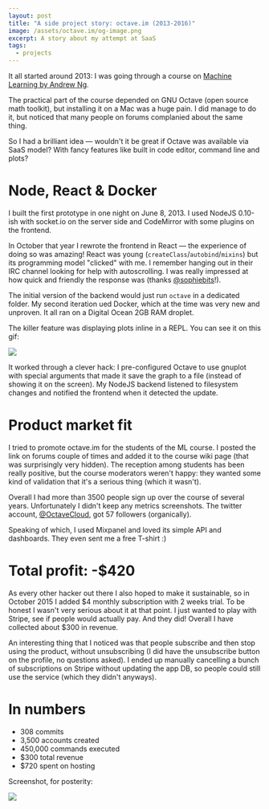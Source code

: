 ```yaml
---
layout: post
title: "A side project story: octave.im (2013-2016)"
image: /assets/octave.im/og-image.png
excerpt: A story about my attempt at SaaS
tags:
  - projects
---
```


It all started around 2013: I was going through a course on [Machine Learning by Andrew Ng](https://www.coursera.org/learn/machine-learning).

The practical part of the course depended on GNU Octave (open source math toolkit), but installing it on a Mac was a huge pain. I did manage to do it, but noticed that many people on forums complanied about the same thing.

So I had a brilliant idea — wouldn't it be great if Octave was available via SaaS model? With fancy features like built in code editor, command line and plots?

# Node, React & Docker

I built the first prototype in one night on June 8, 2013. I used NodeJS 0.10-ish with socket.io on the server side and CodeMirror with some plugins on the frontend.

In October that year I rewrote the frontend in React — the experience of doing so was amazing! React was young (`createClass`/`autobind`/`mixins`) but its programming model "clicked" with me. I remember hanging out in their IRC channel looking for help with autoscrolling. I was really impressed at how quick and friendly the response was (thanks [@sophiebits](https://twitter.com/sophiebits)!).

The initial version of the backend would just run `octave` in a dedicated folder. My second iteration ued Docker, which at the time was very new and unproven. It all ran on a Digital Ocean 2GB RAM droplet.

The killer feature was displaying plots inline in a REPL. You can see it on this gif:

![](/assets/octave.im/octave-demo.gif)

It worked through a clever hack: I pre-configured Octave to use gnuplot with special arguments that made it save the graph to a file (instead of showing it on the screen). My NodeJS backend listened to filesystem changes and notified the frontend when it detected the update.

# Product market fit

I tried to promote octave.im for the students of the ML course. I posted the link on forums couple of times and added it to the course wiki page (that was surprisingly very hidden). The reception among students has been really positive, but the course moderators weren't happy: they wanted some kind of validation that it's a serious thing (which it wasn't).

Overall I had more than 3500 people sign up over the course of several years. Unfortunately I didn't keep any metrics screenshots. The twitter account, [@OctaveCloud](https://twitter.com/OctaveCloud), got 57 followers (organically).

Speaking of which, I used Mixpanel and loved its simple API and dashboards. They even sent me a free T-shirt :)

# Total profit: -$420

As every other hacker out there I also hoped to make it sustainable, so in October 2015 I added $4 monthly subscription with 2 weeks trial. To be honest I wasn't very serious about it at that point. I just wanted to play with Stripe, see if people would actually pay. And they did! Overall I have collected about $300 in revenue.

An interesting thing that I noticed was that people subscribe and then stop using the product, without unsubscribing (I did have the unsubscribe button on the profile, no questions asked). I ended up manually cancelling a bunch of subscriptions on Stripe without updating the app DB, so people could still use the service (which they didn't anyways).

# In numbers

- 308 commits
- 3,500 accounts created
- 450,000 commands executed
- $300 total revenue
- $720 spent on hosting

Screenshot, for posterity:

![](/assets/octave.im/screenshot.png)
